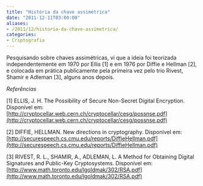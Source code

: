 ```yaml
---
title: "História da chave assimétrica"
date: "2011-12-11T03:00:00"
aliases:
- /2011/12/historia-da-chave-assimetrica/
categories:
- Criptografia
---
```


Pesquisando sobre chaves assimétricas, vi que a ideia foi teorizada independentemente em 1970 por Ellis [1] e em 1976 por Diffie e Hellman [2], e colocada em prática publicamente pela primeira vez pelo trio Rivest, Shamir e Adleman [3], alguns anos depois.

_Referências_

[1] ELLIS, J. H. The Possibility of Secure Non-Secret Digital Encryption. Disponível em: [http://cryptocellar.web.cern.ch/cryptocellar/cesg/possnse.pdf](http://cryptocellar.web.cern.ch/cryptocellar/cesg/possnse.pdf)

[2] DIFFIE, HELLMAN. New directions in cryptography. Disponível em: [http://securespeech.cs.cmu.edu/reports/DiffieHellman.pdf](http://securespeech.cs.cmu.edu/reports/DiffieHellman.pdf)

[3] RIVEST, R. L., SHAMIR, A., ADLEMAN, L. A Method for Obtaining Digital Signatures and Public-Key Cryptosystems. Disponível em: [http://www.math.toronto.edu/lgoldmak/302/RSA.pdf](http://www.math.toronto.edu/lgoldmak/302/RSA.pdf)
